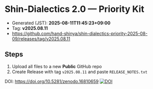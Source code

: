 # Shin-Dialectics 2.0 — Priority Kit

- Generated (JST): **2025-08-11T11:45:23+09:00**
- Tag: **v2025.08.11**
- https://github.com/hand-shinya/shin-dialectics-priority-2025-08-09/releases/tag/v2025.08.11

## Steps
1) Upload all files to a new **Public** GitHub repo
2) Create Release with tag `v2025.08.11` and paste `RELEASE_NOTES.txt`

DOI: https://doi.org/10.5281/zenodo.16810659
[![DOI](https://zenodo.org/badge/1035734571.svg)](https://doi.org/10.5281/zenodo.16810658)
